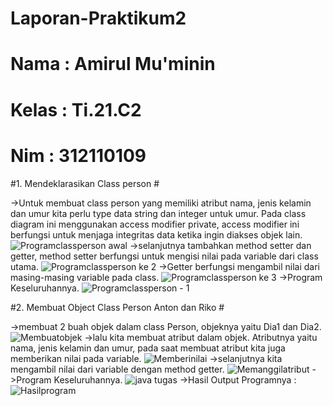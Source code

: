 # Laporan-Praktikum2

# Nama  : Amirul Mu'minin
# Kelas : Ti.21.C2
# Nim   : 312110109

#1. Mendeklarasikan Class person #

->Untuk membuat class person yang memiliki atribut nama, jenis kelamin dan umur kita perlu type data string dan integer untuk umur.
Pada class diagram ini  menggunakan access modifier private, access modifier ini berfungsi untuk menjaga integritas data ketika ingin diakses objek lain. 
![Programclassperson awal](https://user-images.githubusercontent.com/116171779/198368757-aba30571-f949-4acc-bb2d-fb4daff5f468.jpg)
->selanjutnya  tambahkan method setter dan getter, method setter berfungsi untuk mengisi nilai pada variable dari class utama.
![Programclassperson ke 2](https://user-images.githubusercontent.com/116171779/198369112-a94706a3-bc38-4011-979b-1ee81825dfba.jpg)
->Getter berfungsi mengambil nilai dari masing-masing variable pada class.
![Programclassperson ke 3](https://user-images.githubusercontent.com/116171779/198369523-a137a6eb-08a7-4679-8c68-e6d823c66390.jpg)
->Program Keseluruhannya.
![Programclassperson - 1](https://user-images.githubusercontent.com/116171779/198370150-637370b6-be99-4108-ad43-d13607c38f97.jpg)

#2. Membuat Object Class Person Anton dan Riko #

->membuat 2 buah objek dalam class Person, objeknya yaitu Dia1 dan Dia2.
![Membuatobjek](https://user-images.githubusercontent.com/116171779/198371709-1d32c8be-dcc7-4a2b-b122-0867b7a5076f.jpg)
->lalu kita membuat atribut dalam objek. Atributnya yaitu nama, jenis kelamin dan umur, pada saat membuat atribut kita juga memberikan nilai pada variable.
![Memberinilai](https://user-images.githubusercontent.com/116171779/198372132-e59ac5d3-44ae-4bfd-bc83-4f36af7981c2.jpg)
->selanjutnya kita mengambil nilai dari variable dengan method getter.
![Memanggilatribut](https://user-images.githubusercontent.com/116171779/198371114-6ebd1fda-ee39-4292-87dd-85f4b3dbe9ca.jpg)
->Program Keseluruhannya.
![java tugas](https://user-images.githubusercontent.com/116171779/198370724-295c5a97-3dc7-46e8-9e41-59fb3c020652.jpg)
->Hasil Output Programnya :
![Hasilprogram](https://user-images.githubusercontent.com/116171779/198370908-ff5433a9-3196-42db-aa8a-c592e4755891.jpg)





